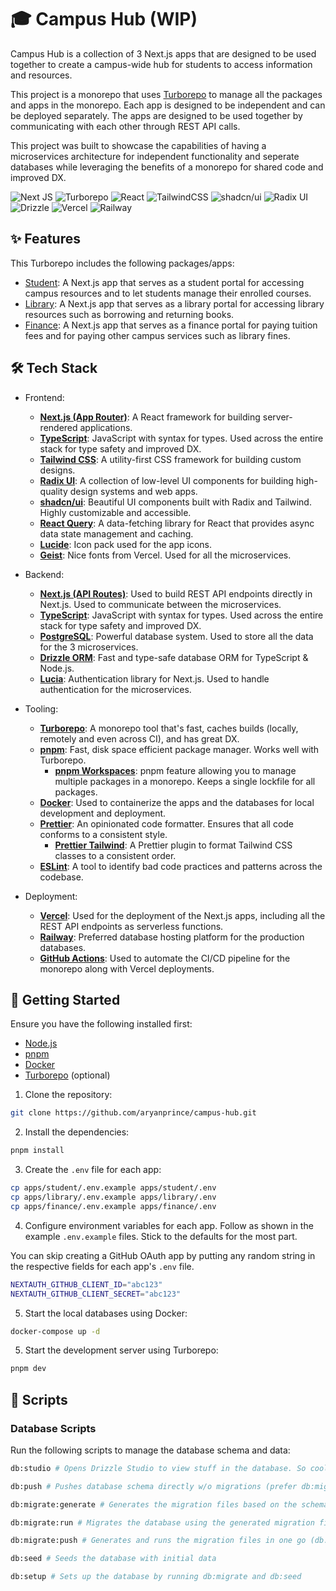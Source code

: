 # 🎓 Campus Hub (WIP)

Campus Hub is a collection of 3 Next.js apps that are designed to be used together to create a campus-wide hub for students to access information and resources.

This project is a monorepo that uses [Turborepo](https://turbo.build//) to manage all the packages and apps in the monorepo. Each app is designed to be independent and can be deployed separately. The apps are designed to be used together by communicating with each other through REST API calls.

This project was built to showcase the capabilities of having a microservices architecture for independent functionality and seperate databases while leveraging the benefits of a monorepo for shared code and improved DX.

![Next JS](https://img.shields.io/badge/Next-black?style=for-the-badge&logo=next.js&logoColor=white)
![Turborepo](https://img.shields.io/badge/Turborepo-black?style=for-the-badge&logo=Turborepo&logoColor=white)
![React](https://img.shields.io/badge/react-black?style=for-the-badge&logo=react&logoColor=%2361DAFB)
![TailwindCSS](https://img.shields.io/badge/tailwindcss-black?style=for-the-badge&logo=tailwind-css&logoColor=2338B2AC)
![shadcn/ui](https://img.shields.io/badge/shadcn/ui-black?style=for-the-badge&logo=shadcnui&logoColor=white)
![Radix UI](https://img.shields.io/badge/radix-black?style=for-the-badge&logo=radix-ui&logoColor=white)
![Drizzle](https://img.shields.io/badge/Drizzle-black?style=for-the-badge&logo=Drizzle&logoColor=#CFF66C)
![Vercel](https://img.shields.io/badge/Vercel-black?style=for-the-badge&logo=vercel&logoColor=white)
![Railway](https://img.shields.io/badge/Railway-black?style=for-the-badge&logo=Railway&logoColor=white)

## ✨ Features

This Turborepo includes the following packages/apps:

- [Student](https://campus-hub-student.vercel.app): A Next.js app that serves as a student portal for accessing campus resources and to let students manage their enrolled courses.
- [Library](https://campus-hub-library.vercel.app): A Next.js app that serves as a library portal for accessing library resources such as borrowing and returning books.
- [Finance](https://campus-hub-finance.vercel.app): A Next.js app that serves as a finance portal for paying tuition fees and for paying other campus services such as library fines.

## 🛠️ Tech Stack

- Frontend:

  - [**Next.js (App Router)**](https://nextjs.org/): A React framework for building server-rendered applications.
  - [**TypeScript**](https://www.typescriptlang.org/): JavaScript with syntax for types. Used across the entire stack for type safety and improved DX.
  - [**Tailwind CSS**](https://tailwindcss.com/): A utility-first CSS framework for building custom designs.
  - [**Radix UI**](https://www.radix-ui.com/): A collection of low-level UI components for building high-quality design systems and web apps.
  - [**shadcn/ui**](https://ui.shadcn.com/): Beautiful UI components built with Radix and Tailwind. Highly customizable and accessible.
  - [**React Query**](https://react-query.tanstack.com/): A data-fetching library for React that provides async data state management and caching.
  - [**Lucide**](https://lucide.dev/): Icon pack used for the app icons.
  - [**Geist**](https://vercel.com/font): Nice fonts from Vercel. Used for all the microservices.

- Backend:

  - [**Next.js (API Routes)**](https://nextjs.org/): Used to build REST API endpoints directly in Next.js. Used to communicate between the microservices.
  - [**TypeScript**](https://www.typescriptlang.org/): JavaScript with syntax for types. Used across the entire stack for type safety and improved DX.
  - [**PostgreSQL**](https://www.postgresql.org/): Powerful database system. Used to store all the data for the 3 microservices.
  - [**Drizzle ORM**](https://drizzle.dev/): Fast and type-safe database ORM for TypeScript & Node.js.
  - [**Lucia**](https://lucia-auth.com/): Authentication library for Next.js. Used to handle authentication for the microservices.

- Tooling:

  - [**Turborepo**](https://turborepo.org/): A monorepo tool that's fast, caches builds (locally, remotely and even across CI), and has great DX.
  - [**pnpm**](https://pnpm.io/): Fast, disk space efficient package manager. Works well with Turborepo.
    - [**pnpm Workspaces**](https://pnpm.io/workspaces): pnpm feature allowing you to manage multiple packages in a monorepo. Keeps a single lockfile for all packages.
  - [**Docker**](https://www.docker.com/): Used to containerize the apps and the databases for local development and deployment.
  - [**Prettier**](https://prettier.io/): An opinionated code formatter. Ensures that all code conforms to a consistent style.
    - [**Prettier Tailwind**](https://tailwindcss.com/blog/automatic-class-sorting-with-prettier): A Prettier plugin to format Tailwind CSS classes to a consistent order.
  - [**ESLint**](https://eslint.org/): A tool to identify bad code practices and patterns across the codebase.

- Deployment:
  - [**Vercel**](https://vercel.com/): Used for the deployment of the Next.js apps, including all the REST API endpoints as serverless functions.
  - [**Railway**](https://railway.app/): Preferred database hosting platform for the production databases.
  - [**GitHub Actions**](https://github.com/features/actions): Used to automate the CI/CD pipeline for the monorepo along with Vercel deployments.

## 🚀 Getting Started

Ensure you have the following installed first:

- [Node.js](https://nodejs.org/en/download/)
- [pnpm](https://pnpm.io/installation)
- [Docker](https://www.docker.com/products/docker-desktop/)
- [Turborepo](https://turborepo.org/docs/getting-started) (optional)

1. Clone the repository:

```bash
git clone https://github.com/aryanprince/campus-hub.git
```

2. Install the dependencies:

```bash
pnpm install
```

3. Create the `.env` file for each app:

```bash
cp apps/student/.env.example apps/student/.env
cp apps/library/.env.example apps/library/.env
cp apps/finance/.env.example apps/finance/.env
```

4. Configure environment variables for each app. Follow as shown in the example `.env.example` files. Stick to the defaults for the most part.

You can skip creating a GitHub OAuth app by putting any random string in the respective fields for each app's `.env` file.

```bash
NEXTAUTH_GITHUB_CLIENT_ID="abc123"
NEXTAUTH_GITHUB_CLIENT_SECRET="abc123"
```

5. Start the local databases using Docker:

```bash
docker-compose up -d
```

5. Start the development server using Turborepo:

```bash
pnpm dev
```

## 📜 Scripts

### Database Scripts

Run the following scripts to manage the database schema and data:

```sh
db:studio # Opens Drizzle Studio to view stuff in the database. So cool!
```

```sh
db:push # Pushes database schema directly w/o migrations (prefer db:migrate)
```

```sh
db:migrate:generate # Generates the migration files based on the schema changes
```

```sh
db:migrate:run # Migrates the database using the generated migration files (from db:generate)
```

```sh
db:migrate:push # Generates and runs the migration files in one go (db:generate + db:migrate)
```

```sh
db:seed # Seeds the database with initial data
```

```sh
db:setup # Sets up the database by running db:migrate and db:seed
```
